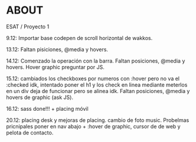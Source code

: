 # ABOUT
ESAT / Proyecto 1

9.12: Importar base codepen de scroll horizontal de wakkos.

13.12: Faltan pisiciones, @media y hovers.

14.12: Comenzado la operación con la barra. Faltan posiciones, @media y hovers. Hover graphic preguntar por JS.

15.12: cambiados los checkboxes por numeros con :hover pero no va el :checked idk, intentado poner el h1 y los check en linea mediante meterlos en un div deja de funcionar pero se alinea idk. Faltan posiciones, @media y hovers de graphic (ask JS).

16.12: sass done!!! + placing móvil

20.12: placing desk y mejoras de placing. cambio de foto music. Probelmas pricnipales poner en nav abajo + :hover de graphic, cursor de de web y pelota de contacto.